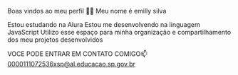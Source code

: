 Boas vindos ao meu perfil 💙💙
Meu nome é emilly silva

Estou estudando na Alura
Estou me desenvolvendo na linguagem JavaScript
Utilizo esse espaço para minha organização e compartilhamento dos meu projetos desenvolvidos  

VOCE PODE ENTRAR EM CONTATO COMIGO📫
0000111072536xsp@al.educacao.sp.gov.br
